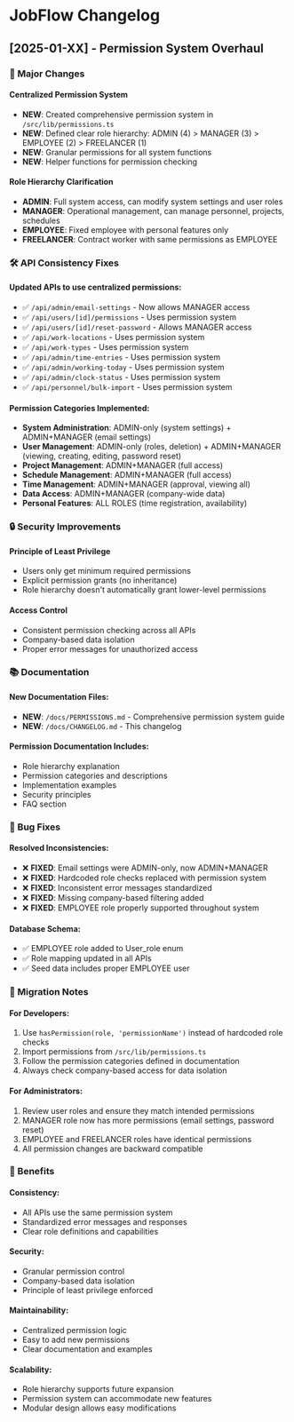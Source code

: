 # JobFlow Changelog

## [2025-01-XX] - Permission System Overhaul

### 🔧 Major Changes

#### Centralized Permission System
- **NEW**: Created comprehensive permission system in `/src/lib/permissions.ts`
- **NEW**: Defined clear role hierarchy: ADMIN (4) > MANAGER (3) > EMPLOYEE (2) > FREELANCER (1)
- **NEW**: Granular permissions for all system functions
- **NEW**: Helper functions for permission checking

#### Role Hierarchy Clarification
- **ADMIN**: Full system access, can modify system settings and user roles
- **MANAGER**: Operational management, can manage personnel, projects, schedules
- **EMPLOYEE**: Fixed employee with personal features only
- **FREELANCER**: Contract worker with same permissions as EMPLOYEE

### 🛠️ API Consistency Fixes

#### Updated APIs to use centralized permissions:
- ✅ `/api/admin/email-settings` - Now allows MANAGER access
- ✅ `/api/users/[id]/permissions` - Uses permission system
- ✅ `/api/users/[id]/reset-password` - Allows MANAGER access
- ✅ `/api/work-locations` - Uses permission system
- ✅ `/api/work-types` - Uses permission system
- ✅ `/api/admin/time-entries` - Uses permission system
- ✅ `/api/admin/working-today` - Uses permission system
- ✅ `/api/admin/clock-status` - Uses permission system
- ✅ `/api/personnel/bulk-import` - Uses permission system

#### Permission Categories Implemented:
- **System Administration**: ADMIN-only (system settings) + ADMIN+MANAGER (email settings)
- **User Management**: ADMIN-only (roles, deletion) + ADMIN+MANAGER (viewing, creating, editing, password reset)
- **Project Management**: ADMIN+MANAGER (full access)
- **Schedule Management**: ADMIN+MANAGER (full access)
- **Time Management**: ADMIN+MANAGER (approval, viewing all)
- **Data Access**: ADMIN+MANAGER (company-wide data)
- **Personal Features**: ALL ROLES (time registration, availability)

### 🔒 Security Improvements

#### Principle of Least Privilege
- Users only get minimum required permissions
- Explicit permission grants (no inheritance)
- Role hierarchy doesn't automatically grant lower-level permissions

#### Access Control
- Consistent permission checking across all APIs
- Company-based data isolation
- Proper error messages for unauthorized access

### 📚 Documentation

#### New Documentation Files:
- **NEW**: `/docs/PERMISSIONS.md` - Comprehensive permission system guide
- **NEW**: `/docs/CHANGELOG.md` - This changelog

#### Permission Documentation Includes:
- Role hierarchy explanation
- Permission categories and descriptions
- Implementation examples
- Security principles
- FAQ section

### 🐛 Bug Fixes

#### Resolved Inconsistencies:
- ❌ **FIXED**: Email settings were ADMIN-only, now ADMIN+MANAGER
- ❌ **FIXED**: Hardcoded role checks replaced with permission system
- ❌ **FIXED**: Inconsistent error messages standardized
- ❌ **FIXED**: Missing company-based filtering added
- ❌ **FIXED**: EMPLOYEE role properly supported throughout system

#### Database Schema:
- ✅ EMPLOYEE role added to User_role enum
- ✅ Role mapping updated in all APIs
- ✅ Seed data includes proper EMPLOYEE user

### 🔄 Migration Notes

#### For Developers:
1. Use `hasPermission(role, 'permissionName')` instead of hardcoded role checks
2. Import permissions from `/src/lib/permissions.ts`
3. Follow the permission categories defined in documentation
4. Always check company-based access for data isolation

#### For Administrators:
1. Review user roles and ensure they match intended permissions
2. MANAGER role now has more permissions (email settings, password reset)
3. EMPLOYEE and FREELANCER roles have identical permissions
4. All permission changes are backward compatible

### 🎯 Benefits

#### Consistency:
- All APIs use the same permission system
- Standardized error messages and responses
- Clear role definitions and capabilities

#### Security:
- Granular permission control
- Company-based data isolation
- Principle of least privilege enforced

#### Maintainability:
- Centralized permission logic
- Easy to add new permissions
- Clear documentation and examples

#### Scalability:
- Role hierarchy supports future expansion
- Permission system can accommodate new features
- Modular design allows easy modifications 